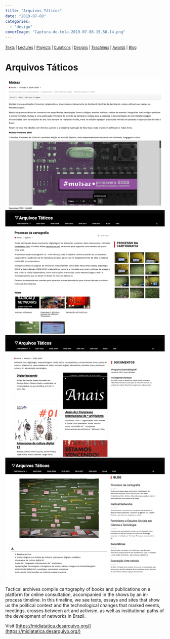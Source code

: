 ```yaml
---
title: "Arquivos Táticos"
date: "2019-07-08"
categories: 
  - "design"
coverImage: "Captura-de-tela-2019-07-08-15.58.14.png"
---
```


<small>[Texts](../texts.html) | [Lectures](../lectures.html) | [Projects](../projects.html) | [Curations](../curation.html) | [Designs](../designs.html) | [Teachings](../teachings.html) | [Awards](../awards.html) | <a href="https://readruiz.medium.com/" target="_blank">Blog</a></small>

# Arquivos Táticos

<img src="images/Captura-de-tela-2019-07-08-15.58.14.png" alt="" />
    
<img src="images/Captura-de-tela-2019-07-08-15.57.19.png" alt="" />
    
<img src="images/Captura-de-tela-2019-07-08-15.56.32.png" alt="" />
    
<img src="images/Captura-de-tela-2019-07-08-15.55.30.png" alt="" />
    

Tactical archives compile cartography of books and publications on a platform for online consultation, accompanied in the shows by an in-process timeline. In this timeline, we see texts, essays and sites that show us the political context and the technological changes that marked events, meetings, crosses between art and activism, as well as institutional paths of the development of networks in Brazil.

Visit [https://midiatatica.desarquivo.org/](https://midiatatica.desarquivo.org/)
